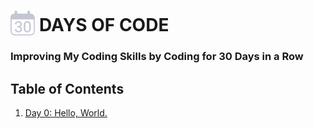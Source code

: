 # <img src="./30.png" alt="Calendar Image" style="margin-bottom: -7px;" height="40"> DAYS OF CODE

### Improving My Coding Skills by Coding for 30 Days in a Row

## Table of Contents

1. [Day 0: Hello, World.](./Day%200)